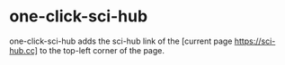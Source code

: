 # one-click-sci-hub
one-click-sci-hub adds the sci-hub link of the [current page https://sci-hub.cc] to the top-left corner of the page.
